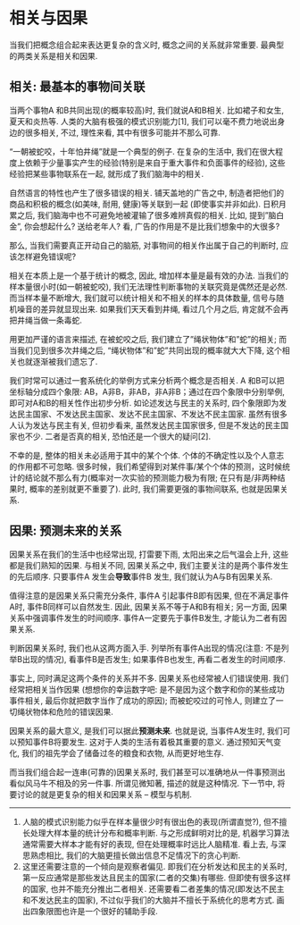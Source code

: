 # 相关与因果当我们把概念组合起来表达更复杂的含义时, 概念之间的关系就非常重要. 最典型的两类关系是相关和因果.## 相关: 最基本的事物间关联当两个事物A 和B共同出现(的概率较高)时, 我们就说A和B相关. 比如裙子和女生, 夏天和炎热等. 人类的大脑有极强的模式识别能力[1], 我们可以毫不费力地说出身边的很多相关, 不过, 理性来看, 其中有很多可能并不那么可靠.“一朝被蛇咬，十年怕井绳”就是一个典型的例子. 在复杂的生活中, 我们在很大程度上依赖于少量事实产生的经验(特别是来自于重大事件和负面事件的经验), 这些经验把某些事物联系在一起, 就形成了我们脑海中的相关. 自然语言的特性也产生了很多错误的相关. 铺天盖地的广告之中, 制造者把他们的商品和积极的概念(如美味, 耐用, 健康)等关联到一起 (即使事实并非如此). 日积月累之后, 我们脑海中也不可避免地被灌输了很多难辨真假的相关. 比如, 提到”脑白金”, 你会想起什么? 送给老年人? 看, 广告的作用是不是比我们想象中的大很多?那么, 当我们需要真正开动自己的脑筋, 对事物间的相关作出属于自己的判断时, 应该怎样避免错误呢?相关在本质上是一个基于统计的概念, 因此, 增加样本量是最有效的办法. 当我们的样本量很小时(如一朝被蛇咬), 我们无法理性判断事物的关联究竟是偶然还是必然. 而当样本量不断增大, 我们就可以统计相关和不相关的样本的具体数量, 信号与随机噪音的差异就显现出来. 如果我们天天看到井绳, 看过几个月之后, 肯定就不会再把井绳当做一条毒蛇.用更加严谨的语言来描述, 在被蛇咬之后, 我们建立了”绳状物体”和”蛇”的相关; 而当我们见到很多次井绳之后, “绳状物体”和”蛇”共同出现的概率就大大下降, 这个相关也就逐渐被我们遗忘了.我们时常可以通过一套系统化的举例方式来分析两个概念是否相关. A 和B可以把坐标轴分成四个象限: AB，A非B，非AB，非A非B；通过在四个象限中分别举例, 即可对A和B的相关性作出初步分析. 如论述发达与民主的关系时, 四个象限即为发达民主国家、不发达民主国家、发达不民主国家、不发达不民主国家. 虽然有很多人认为发达与民主有关, 但初步看来, 虽然发达民主国家很多, 但是不发达的民主国家也不少. 二者是否真的相关, 恐怕还是一个很大的疑问[2].不幸的是, 整体的相关未必适用于其中的某个个体. 个体的不确定性以及个人意志的作用都不可忽略. 很多时候，我们希望得到对某件事/某个个体的预测，这时候统计的结论就不那么有力(概率对一次实验的预测能力极为有限; 在只有是/非两种结果时, 概率的差别就更不重要了). 此时, 我们需要更强的事物间联系, 也就是因果关系.## 因果: 预测未来的关系因果关系在我们的生活中也经常出现, 打雷要下雨, 太阳出来之后气温会上升, 这些都是我们熟知的因果. 与相关不同, 因果关系之中, 我们主要关注的是两个事件发生的先后顺序. 只要事件A 发生会**导致**事件B 发生, 我们就认为A与B有因果关系. 值得注意的是因果关系只需充分条件, 事件A 引起事件B即有因果, 但在不满足事件A时, 事件B同样可以自然发生. 因此, 因果关系不等于A和B有相关; 另一方面, 因果关系中强调事件发生的时间顺序. 事件A一定要先于事件B发生, 才能认为二者有因果关系.判断因果关系时, 我们也从这两方面入手. 列举所有事件A出现的情况(注意: 不是列举B出现的情况), 看事件B是否发生; 如果事件B也发生, 再看二者发生的时间顺序. 事实上, 同时满足这两个条件的关系并不多. 因果关系也经常被人们错误使用. 我们经常把相关当作因果 (想想你的幸运数字吧: 是不是因为这个数字和你的某些成功事件相关, 最后你就把数字当作了成功的原因); 而被蛇咬过的可怜人, 则建立了一切绳状物体和危险的错误因果. 因果关系的最大意义, 是我们可以据此**预测未来**. 也就是说, 当事件A发生时, 我们可以预知事件B将要发生. 这对于人类的生活有着极其重要的意义. 通过预知天气变化, 我们的祖先学会了储备过冬的粮食和衣物, 从而更好地生存. 而当我们组合起一连串(可靠的)因果关系时, 我们甚至可以准确地从一件事预测出看似风马牛不相及的另一件事. 所谓见微知著, 描述的就是这种情况. 下一节中, 将要讨论的就是更复杂的相关和因果关系 – 模型与机制.---
1. 人脑的模式识别能力似乎在样本量很少时有很出色的表现(所谓直觉?), 但不擅长处理大样本量的统计分布和概率判断. 与之形成鲜明对比的是, 机器学习算法通常需要大样本才能有好的表现, 但在处理概率时远比人脑精准. 看上去, 与深思熟虑相比, 我们的大脑更擅长做出信息不足情况下的贪心判断.2. 这里还需要注意的一个倾向是观察者偏见. 即我们在分析发达和民主的关系时, 第一反应通常是那些发达且民主的国家(二者的交集)有哪些. 但即使有很多这样的国家, 也并不能充分推出二者相关. 还需要看二者差集的情况(即发达不民主和不发达民主的国家), 不过似乎我们的大脑并不擅长于系统化的思考方式. 画出四象限图也许是一个很好的辅助手段.